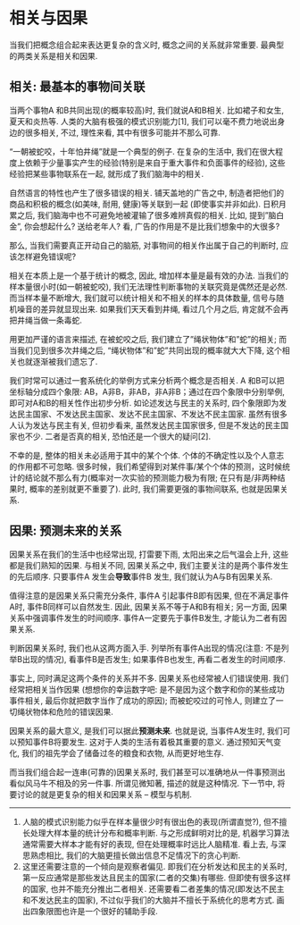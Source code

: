 # 相关与因果当我们把概念组合起来表达更复杂的含义时, 概念之间的关系就非常重要. 最典型的两类关系是相关和因果.## 相关: 最基本的事物间关联当两个事物A 和B共同出现(的概率较高)时, 我们就说A和B相关. 比如裙子和女生, 夏天和炎热等. 人类的大脑有极强的模式识别能力[1], 我们可以毫不费力地说出身边的很多相关, 不过, 理性来看, 其中有很多可能并不那么可靠.“一朝被蛇咬，十年怕井绳”就是一个典型的例子. 在复杂的生活中, 我们在很大程度上依赖于少量事实产生的经验(特别是来自于重大事件和负面事件的经验), 这些经验把某些事物联系在一起, 就形成了我们脑海中的相关. 自然语言的特性也产生了很多错误的相关. 铺天盖地的广告之中, 制造者把他们的商品和积极的概念(如美味, 耐用, 健康)等关联到一起 (即使事实并非如此). 日积月累之后, 我们脑海中也不可避免地被灌输了很多难辨真假的相关. 比如, 提到”脑白金”, 你会想起什么? 送给老年人? 看, 广告的作用是不是比我们想象中的大很多?那么, 当我们需要真正开动自己的脑筋, 对事物间的相关作出属于自己的判断时, 应该怎样避免错误呢?相关在本质上是一个基于统计的概念, 因此, 增加样本量是最有效的办法. 当我们的样本量很小时(如一朝被蛇咬), 我们无法理性判断事物的关联究竟是偶然还是必然. 而当样本量不断增大, 我们就可以统计相关和不相关的样本的具体数量, 信号与随机噪音的差异就显现出来. 如果我们天天看到井绳, 看过几个月之后, 肯定就不会再把井绳当做一条毒蛇.用更加严谨的语言来描述, 在被蛇咬之后, 我们建立了”绳状物体”和”蛇”的相关; 而当我们见到很多次井绳之后, “绳状物体”和”蛇”共同出现的概率就大大下降, 这个相关也就逐渐被我们遗忘了.我们时常可以通过一套系统化的举例方式来分析两个概念是否相关. A 和B可以把坐标轴分成四个象限: AB，A非B，非AB，非A非B；通过在四个象限中分别举例, 即可对A和B的相关性作出初步分析. 如论述发达与民主的关系时, 四个象限即为发达民主国家、不发达民主国家、发达不民主国家、不发达不民主国家. 虽然有很多人认为发达与民主有关, 但初步看来, 虽然发达民主国家很多, 但是不发达的民主国家也不少. 二者是否真的相关, 恐怕还是一个很大的疑问[2].不幸的是, 整体的相关未必适用于其中的某个个体. 个体的不确定性以及个人意志的作用都不可忽略. 很多时候，我们希望得到对某件事/某个个体的预测，这时候统计的结论就不那么有力(概率对一次实验的预测能力极为有限; 在只有是/非两种结果时, 概率的差别就更不重要了). 此时, 我们需要更强的事物间联系, 也就是因果关系.## 因果: 预测未来的关系因果关系在我们的生活中也经常出现, 打雷要下雨, 太阳出来之后气温会上升, 这些都是我们熟知的因果. 与相关不同, 因果关系之中, 我们主要关注的是两个事件发生的先后顺序. 只要事件A 发生会**导致**事件B 发生, 我们就认为A与B有因果关系. 值得注意的是因果关系只需充分条件, 事件A 引起事件B即有因果, 但在不满足事件A时, 事件B同样可以自然发生. 因此, 因果关系不等于A和B有相关; 另一方面, 因果关系中强调事件发生的时间顺序. 事件A一定要先于事件B发生, 才能认为二者有因果关系.判断因果关系时, 我们也从这两方面入手. 列举所有事件A出现的情况(注意: 不是列举B出现的情况), 看事件B是否发生; 如果事件B也发生, 再看二者发生的时间顺序. 事实上, 同时满足这两个条件的关系并不多. 因果关系也经常被人们错误使用. 我们经常把相关当作因果 (想想你的幸运数字吧: 是不是因为这个数字和你的某些成功事件相关, 最后你就把数字当作了成功的原因); 而被蛇咬过的可怜人, 则建立了一切绳状物体和危险的错误因果. 因果关系的最大意义, 是我们可以据此**预测未来**. 也就是说, 当事件A发生时, 我们可以预知事件B将要发生. 这对于人类的生活有着极其重要的意义. 通过预知天气变化, 我们的祖先学会了储备过冬的粮食和衣物, 从而更好地生存. 而当我们组合起一连串(可靠的)因果关系时, 我们甚至可以准确地从一件事预测出看似风马牛不相及的另一件事. 所谓见微知著, 描述的就是这种情况. 下一节中, 将要讨论的就是更复杂的相关和因果关系 – 模型与机制.---
1. 人脑的模式识别能力似乎在样本量很少时有很出色的表现(所谓直觉?), 但不擅长处理大样本量的统计分布和概率判断. 与之形成鲜明对比的是, 机器学习算法通常需要大样本才能有好的表现, 但在处理概率时远比人脑精准. 看上去, 与深思熟虑相比, 我们的大脑更擅长做出信息不足情况下的贪心判断.2. 这里还需要注意的一个倾向是观察者偏见. 即我们在分析发达和民主的关系时, 第一反应通常是那些发达且民主的国家(二者的交集)有哪些. 但即使有很多这样的国家, 也并不能充分推出二者相关. 还需要看二者差集的情况(即发达不民主和不发达民主的国家), 不过似乎我们的大脑并不擅长于系统化的思考方式. 画出四象限图也许是一个很好的辅助手段.